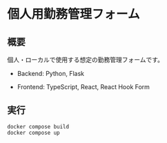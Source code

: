 # 個人用勤務管理フォーム

## 概要

個人・ローカルで使用する想定の勤務管理フォームです。

- Backend: Python, Flask

- Frontend: TypeScript, React, React Hook Form


## 実行

```
docker compose build
docker compose up  
```

